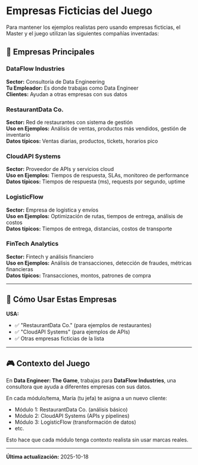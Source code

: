 # Empresas Ficticias del Juego

Para mantener los ejemplos realistas pero usando empresas ficticias, el Master y el juego utilizan las siguientes compañías inventadas:

## 🏢 Empresas Principales

### DataFlow Industries
**Sector:** Consultoría de Data Engineering  
**Tu Empleador:** Es donde trabajas como Data Engineer  
**Clientes:** Ayudan a otras empresas con sus datos  

### RestaurantData Co.
**Sector:** Red de restaurantes con sistema de gestión  
**Uso en Ejemplos:** Análisis de ventas, productos más vendidos, gestión de inventario  
**Datos típicos:** Ventas diarias, productos, tickets, horarios pico  

### CloudAPI Systems
**Sector:** Proveedor de APIs y servicios cloud  
**Uso en Ejemplos:** Tiempos de respuesta, SLAs, monitoreo de performance  
**Datos típicos:** Tiempos de respuesta (ms), requests por segundo, uptime  

### LogisticFlow
**Sector:** Empresa de logística y envíos  
**Uso en Ejemplos:** Optimización de rutas, tiempos de entrega, análisis de costos  
**Datos típicos:** Tiempos de entrega, distancias, costos de transporte  

### FinTech Analytics
**Sector:** Fintech y análisis financiero  
**Uso en Ejemplos:** Análisis de transacciones, detección de fraudes, métricas financieras  
**Datos típicos:** Transacciones, montos, patrones de compra  

---

## 📝 Cómo Usar Estas Empresas

**USA:**
- ✅ "RestaurantData Co." (para ejemplos de restaurantes)
- ✅ "CloudAPI Systems" (para ejemplos de APIs)
- ✅ Otras empresas ficticias de la lista

---

## 🎮 Contexto del Juego

En **Data Engineer: The Game**, trabajas para **DataFlow Industries**, una consultora que ayuda a diferentes empresas con sus datos.

En cada módulo/tema, María (tu jefa) te asigna a un nuevo cliente:
- Módulo 1: RestaurantData Co. (análisis básico)
- Módulo 2: CloudAPI Systems (APIs y pipelines)
- Módulo 3: LogisticFlow (transformación de datos)
- etc.

Esto hace que cada módulo tenga contexto realista sin usar marcas reales.

---

**Última actualización:** 2025-10-18

